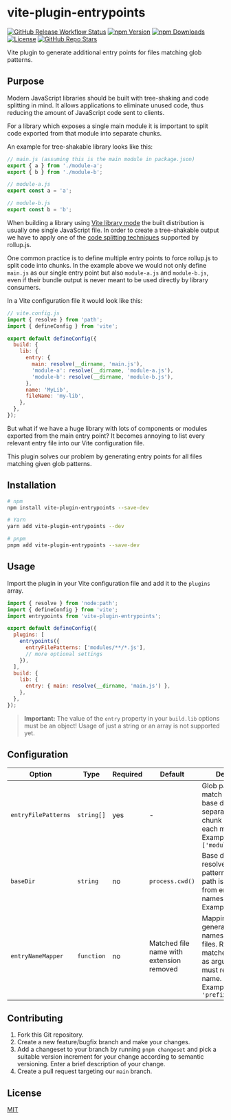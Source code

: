 # vite-plugin-entrypoints

[![GitHub Release Workflow Status](https://img.shields.io/github/actions/workflow/status/georgwittberger/vite-plugin-entrypoints/release.yml?branch=main)](https://github.com/georgwittberger/vite-plugin-entrypoints/actions/workflows/release.yml)
[![npm Version](https://img.shields.io/npm/v/vite-plugin-entrypoints)](https://www.npmjs.com/package/vite-plugin-entrypoints)
[![npm Downloads](https://img.shields.io/npm/dw/vite-plugin-entrypoints)](https://www.npmjs.com/package/vite-plugin-entrypoints)
[![License](https://img.shields.io/github/license/georgwittberger/vite-plugin-entrypoints)](https://github.com/georgwittberger/vite-plugin-entrypoints?tab=MIT-1-ov-file#readme)
[![GitHub Repo Stars](https://img.shields.io/github/stars/georgwittberger/vite-plugin-entrypoints?style=social)](https://github.com/georgwittberger/vite-plugin-entrypoints)

Vite plugin to generate additional entry points for files matching glob patterns.

## Purpose

Modern JavaScript libraries should be built with tree-shaking and code splitting in mind. It allows applications to eliminate unused code, thus reducing the amount of JavaScript code sent to clients.

For a library which exposes a single main module it is important to split code exported from that module into separate chunks.

An example for tree-shakable library looks like this:

```js
// main.js (assuming this is the main module in package.json)
export { a } from './module-a';
export { b } from './module-b';

// module-a.js
export const a = 'a';

// module-b.js
export const b = 'b';
```

When building a library using [Vite library mode](https://vitejs.dev/guide/build.html#library-mode) the built distribution is usually one single JavaScript file. In order to create a tree-shakable output we have to apply one of the [code splitting techniques](https://rollupjs.org/guide/en/#code-splitting) supported by rollup.js.

One common practice is to define multiple entry points to force rollup.js to split code into chunks. In the example above we would not only define `main.js` as our single entry point but also `module-a.js` and `module-b.js`, even if their bundle output is never meant to be used directly by library consumers.

In a Vite configuration file it would look like this:

```js
// vite.config.js
import { resolve } from 'path';
import { defineConfig } from 'vite';

export default defineConfig({
  build: {
    lib: {
      entry: {
        main: resolve(__dirname, 'main.js'),
        'module-a': resolve(__dirname, 'module-a.js'),
        'module-b': resolve(__dirname, 'module-b.js'),
      },
      name: 'MyLib',
      fileName: 'my-lib',
    },
  },
});
```

But what if we have a huge library with lots of components or modules exported from the main entry point? It becomes annoying to list every relevant entry file into our Vite configuration file.

This plugin solves our problem by generating entry points for all files matching given glob patterns.

## Installation

```bash
# npm
npm install vite-plugin-entrypoints --save-dev

# Yarn
yarn add vite-plugin-entrypoints --dev

# pnpm
pnpm add vite-plugin-entrypoints --save-dev
```

## Usage

Import the plugin in your Vite configuration file and add it to the `plugins` array.

```js
import { resolve } from 'node:path';
import { defineConfig } from 'vite';
import entrypoints from 'vite-plugin-entrypoints';

export default defineConfig({
  plugins: [
    entrypoints({
      entryFilePatterns: ['modules/**/*.js'],
      // more optional settings
    }),
  ],
  build: {
    lib: {
      entry: { main: resolve(__dirname, 'main.js') },
    },
  },
});
```

> **Important:** The value of the `entry` property in your `build.lib` options must be an object! Usage of just a string or an array is not supported yet.

## Configuration

| Option              | Type       | Required | Default                                  | Description                                                                                                                                                             |
| ------------------- | ---------- | -------- | ---------------------------------------- | ----------------------------------------------------------------------------------------------------------------------------------------------------------------------- |
| `entryFilePatterns` | `string[]` | yes      | -                                        | Glob patterns to match entry files in base directory. A separate entry chunk is created for each matching file.<br/>Example: `['modules/**/*.js']`                      |
| `baseDir`           | `string`   | no       | `process.cwd()`                          | Base directory to resolve entry file patterns from. This path is stripped from entry file names.<br/>Example: `'src'`                                                   |
| `entryNameMapper`   | `function` | no       | Matched file name with extension removed | Mapping function to generate entry names for entry files. Receives matched file name as argument and must return new file name.<br/>Example: `name => 'prefix/' + name` |

## Contributing

1. Fork this Git repository.
2. Create a new feature/bugfix branch and make your changes.
3. Add a changeset to your branch by running `pnpm changeset` and pick a suitable version increment for your change according to semantic versioning. Enter a brief description of your change.
4. Create a pull request targeting our `main` branch.

## License

[MIT](https://opensource.org/licenses/MIT)
